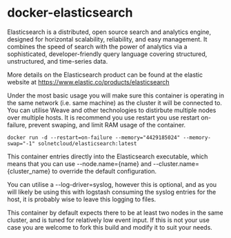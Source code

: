 # docker-elasticsearch
Elasticsearch is a distributed, open source search and analytics engine, designed for horizontal scalability, reliability, and easy management. It combines the speed of search with the power of analytics via a sophisticated, developer-friendly query language covering structured, unstructured, and time-series data.

More details on the Elasticsearch product can be found at the elastic website at https://www.elastic.co/products/elasticsearch

Under the most basic usage you will make sure this container is operating in the same network (i.e. same machine) as the cluster it will be connected to. You can utilise Weave and other technologies to distirbute multiple nodes over multiple hosts. It is recommend you use restart you use restart on-failure, prevent swaping, and limit RAM usage of the container.

    docker run -d --restart=on-failure --memory="4429185024" --memory-swap="-1" solnetcloud/elasticsearch:latest

This container entries directly into the Elasticsearch executable, which means that you can use --node.name={name} and --cluster.name={cluster_name} to override the default configuration.

You can utilise a --log-driver=syslog, however this is optional, and as you will likely be using this with logstash consuming the syslog entries for the host, it is probably wise to leave this logging to files.

This container by default expects there to be at least two nodes in the same cluster, and is tuned for relatively low event input. If this is not your use case you are welcome to fork this build and modify it to suit your needs.
